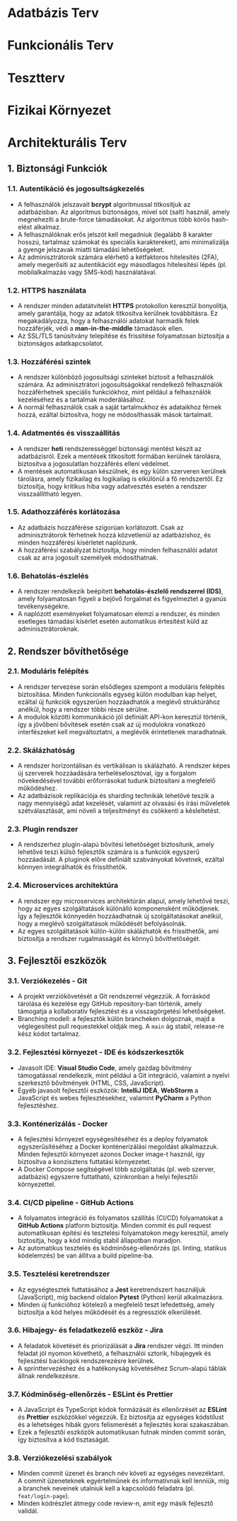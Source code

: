 # Adatbázis Terv



# Funkcionális Terv



# Tesztterv



# Fizikai Környezet



# Architekturális Terv

## 1. Biztonsági Funkciók

### 1.1. Autentikáció és jogosultságkezelés
- A felhasználók jelszavait **bcrypt** algoritmussal titkosítjuk az adatbázisban. Az algoritmus biztonságos, mivel sót (salt) használ, amely megnehezíti a brute-force támadásokat. Az algoritmus több körös hash-elést alkalmaz.
- A felhasználóknak erős jelszót kell megadniuk (legalább 8 karakter hosszú, tartalmaz számokat és speciális karaktereket), ami minimalizálja a gyenge jelszavak miatti támadási lehetőségeket.
- Az adminisztrátorok számára elérhető a kétfaktoros hitelesítés (2FA), amely megerősíti az autentikációt egy másodlagos hitelesítési lépés (pl. mobilalkalmazás vagy SMS-kód) használatával.

### 1.2. HTTPS használata
- A rendszer minden adatátvitelét **HTTPS** protokollon keresztül bonyolítja, amely garantálja, hogy az adatok titkosítva kerülnek továbbításra. Ez megakadályozza, hogy a felhasználói adatokat harmadik felek hozzáférjék, védi a **man-in-the-middle** támadások ellen.
- Az SSL/TLS tanúsítvány telepítése és frissítése folyamatosan biztosítja a biztonságos adatkapcsolatot.

### 1.3. Hozzáférési szintek
- A rendszer különböző jogosultsági szinteket biztosít a felhasználók számára. Az adminisztrátori jogosultságokkal rendelkező felhasználók hozzáférhetnek speciális funkciókhoz, mint például a felhasználók kezeléséhez és a tartalmak moderálásához.
- A normál felhasználók csak a saját tartalmukhoz és adataikhoz férnek hozzá, ezáltal biztosítva, hogy ne módosíthassák mások tartalmait.

### 1.4. Adatmentés és visszaállítás
- A rendszer **heti** rendszerességgel biztonsági mentést készít az adatbázisról. Ezek a mentések titkosított formában kerülnek tárolásra, biztosítva a jogosulatlan hozzáférés elleni védelmet.
- A mentések automatikusan készülnek, és egy külön szerveren kerülnek tárolásra, amely fizikailag és logikailag is elkülönül a fő rendszertől. Ez biztosítja, hogy kritikus hiba vagy adatvesztés esetén a rendszer visszaállítható legyen.

### 1.5. Adathozzáférés korlátozása
- Az adatbázis hozzáférése szigorúan korlátozott. Csak az adminisztrátorok férhetnek hozzá közvetlenül az adatbázishoz, és minden hozzáférési kísérletet naplózunk.
- A hozzáférési szabályzat biztosítja, hogy minden felhasználói adatot csak az arra jogosult személyek módosíthatnak.

### 1.6. Behatolás-észlelés
- A rendszer rendelkezik beépített **behatolás-észlelő rendszerrel (IDS)**, amely folyamatosan figyeli a bejövő forgalmat és figyelmeztet a gyanús tevékenységekre.
- A naplózott eseményeket folyamatosan elemzi a rendszer, és minden esetleges támadási kísérlet esetén automatikus értesítést küld az adminisztrátoroknak.

## 2. Rendszer bővíthetősége

### 2.1. Moduláris felépítés
- A rendszer tervezése során elsődleges szempont a moduláris felépítés biztosítása. Minden funkcionális egység külön modulban kap helyet, ezáltal új funkciók egyszerűen hozzáadhatók a meglévő struktúrához anélkül, hogy a rendszer többi része sérülne.
- A modulok közötti kommunikáció jól definiált API-kon keresztül történik, így a jövőbeni bővítések esetén csak az új modulokra vonatkozó interfészeket kell megváltoztatni, a meglévők érintetlenek maradhatnak.

### 2.2. Skálázhatóság
- A rendszer horizontálisan és vertikálisan is skálázható. A rendszer képes új szerverek hozzáadására terheléselosztóval, így a forgalom növekedésével további erőforrásokat tudunk biztosítani a megfelelő működéshez.
- Az adatbázisok replikációja és sharding technikák lehetővé teszik a nagy mennyiségű adat kezelését, valamint az olvasási és írási műveletek szétválasztását, ami növeli a teljesítményt és csökkenti a késleltetést.

### 2.3. Plugin rendszer
- A rendszerhez plugin-alapú bővítési lehetőséget biztosítunk, amely lehetővé teszi külső fejlesztők számára is a funkciók egyszerű hozzáadását. A pluginok előre definiált szabványokat követnek, ezáltal könnyen integrálhatók és frissíthetők.

### 2.4. Microservices architektúra
- A rendszer egy microservices architektúrán alapul, amely lehetővé teszi, hogy az egyes szolgáltatások különálló komponensként működjenek. Így a fejlesztők könnyedén hozzáadhatnak új szolgáltatásokat anélkül, hogy a meglévő szolgáltatások működését befolyásolnák.
- Az egyes szolgáltatások külön-külön skálázhatók és frissíthetők, ami biztosítja a rendszer rugalmasságát és könnyű bővíthetőségét.

## 3. Fejlesztői eszközök

### 3.1. Verziókezelés - Git
- A projekt verziókövetését a Git rendszerrel végezzük. A forráskód tárolása és kezelése egy GitHub repository-ban történik, amely támogatja a kollaboratív fejlesztést és a visszagörgetési lehetőségeket.
- Branching modell: a fejlesztők külön brancheken dolgoznak, majd a véglegesítést pull requestekkel oldják meg. A `main` ág stabil, release-re kész kódot tartalmaz.

### 3.2. Fejlesztési környezet - IDE és kódszerkesztők
- Javasolt IDE: **Visual Studio Code**, amely gazdag bővítmény támogatással rendelkezik, mint például a Git integráció, valamint a nyelvi szerkesztő bővítmények (HTML, CSS, JavaScript).
- Egyéb javasolt fejlesztői eszközök: **IntelliJ IDEA**, **WebStorm** a JavaScript és webes fejlesztésekhez, valamint **PyCharm** a Python fejlesztéshez.

### 3.3. Konténerizálás - Docker
- A fejlesztési környezet egységesítéséhez és a deploy folyamatok egyszerűsítéséhez a Docker konténerizálási megoldást alkalmazzuk. Minden fejlesztői környezet azonos Docker image-t használ, így biztosítva a konzisztens futtatási környezetet.
- A Docker Compose segítségével több szolgáltatás (pl. web szerver, adatbázis) egyszerre futtatható, szinkronban a helyi fejlesztői környezettel.

### 3.4. CI/CD pipeline - GitHub Actions
- A folyamatos integráció és folyamatos szállítás (CI/CD) folyamatokat a **GitHub Actions** platform biztosítja. Minden commit és pull request automatikusan építési és tesztelési folyamatokon megy keresztül, amely biztosítja, hogy a kód mindig stabil állapotban maradjon.
- Az automatikus tesztelés és kódminőség-ellenőrzés (pl. linting, statikus kódelemzés) be van állítva a build pipeline-ba.

### 3.5. Tesztelési keretrendszer
- Az egységtesztek futtatásához a **Jest** keretrendszert használjuk (JavaScript), míg backend oldalon **Pytest** (Python) kerül alkalmazásra.
- Minden új funkcióhoz kötelező a megfelelő teszt lefedettség, amely biztosítja a kód helyes működését és a regressziók elkerülését.

### 3.6. Hibajegy- és feladatkezelő eszköz - Jira
- A feladatok követését és priorizálását a **Jira** rendszer végzi. Itt minden feladat jól nyomon követhető, a felhasználói sztorik, hibajegyek és fejlesztési backlogok rendszerezésre kerülnek.
- A sprinttervezéshez és a hatékonyság követéséhez Scrum-alapú táblák állnak rendelkezésre.

### 3.7. Kódminőség-ellenőrzés - ESLint és Prettier
- A JavaScript és TypeScript kódok formázását és ellenőrzését az **ESLint** és **Prettier** eszközökkel végezzük. Ez biztosítja az egységes kódstílust és a lehetséges hibák gyors felismerését a fejlesztés korai szakaszában.
- Ezek a fejlesztői eszközök automatikusan futnak minden commit során, így biztosítva a kód tisztaságát.

### 3.8. Verziókezelési szabályok
- Minden commit üzenet és branch név követi az egységes nevezéktant. A commit üzeneteknek egyértelműnek és informatívnak kell lenniük, míg a branchek neveinek utalniuk kell a kapcsolódó feladatra (pl. `feat/login-page`).
- Minden kódrészlet átmegy code review-n, amit egy másik fejlesztő validál.

